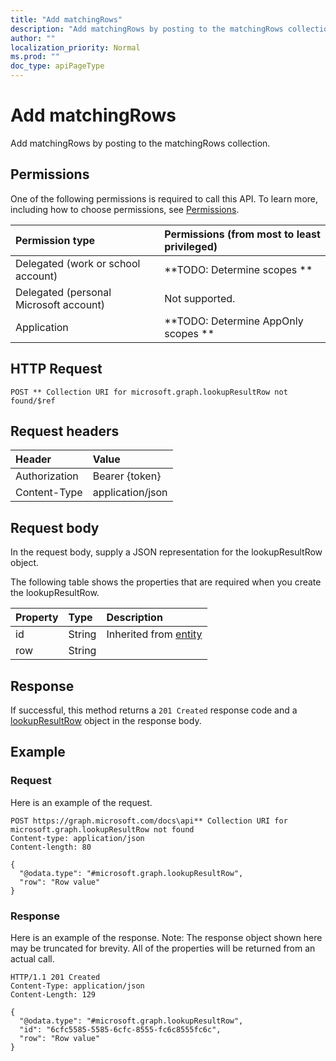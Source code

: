 ```yaml
---
title: "Add matchingRows"
description: "Add matchingRows by posting to the matchingRows collection."
author: ""
localization_priority: Normal
ms.prod: ""
doc_type: apiPageType
---
```


# Add matchingRows

Add matchingRows by posting to the matchingRows collection.

## Permissions
One of the following permissions is required to call this API. To learn more, including how to choose permissions, see [Permissions](/concepts/permissions-reference.md).

|Permission type|Permissions (from most to least privileged)|
|:---|:---|
|Delegated (work or school account)|**TODO: Determine scopes **|
|Delegated (personal Microsoft account)|Not supported.|
|Application|**TODO: Determine AppOnly scopes **|

## HTTP Request
<!-- {
  "blockType": "ignored"
}
-->
``` http
POST ** Collection URI for microsoft.graph.lookupResultRow not found/$ref
```

## Request headers
|Header|Value|
|:---|:---|
|Authorization|Bearer {token}|
|Content-Type|application/json|

## Request body
In the request body, supply a JSON representation for the lookupResultRow object.

The following table shows the properties that are required when you create the lookupResultRow.

|Property|Type|Description|
|:---|:---|:---|
|id|String| Inherited from [entity](../resources/entity.md)|
|row|String||



## Response
If successful, this method returns a `201 Created` response code and a [lookupResultRow](../resources/lookupresultrow.md) object in the response body.

## Example

### Request
Here is an example of the request.
<!-- {
  "blockType": "request",
  "name": "create_lookupresultrow_from_"
}
-->
``` http
POST https://graph.microsoft.com/docs\api** Collection URI for microsoft.graph.lookupResultRow not found
Content-type: application/json
Content-length: 80

{
  "@odata.type": "#microsoft.graph.lookupResultRow",
  "row": "Row value"
}
```

### Response
Here is an example of the response. Note: The response object shown here may be truncated for brevity. All of the properties will be returned from an actual call.
<!-- {
  "blockType": "response",
  "truncated": true,
  "@odata.type": "microsoft.graph.lookupresultrow"
}
-->
``` http
HTTP/1.1 201 Created
Content-Type: application/json
Content-Length: 129

{
  "@odata.type": "#microsoft.graph.lookupResultRow",
  "id": "6cfc5585-5585-6cfc-8555-fc6c8555fc6c",
  "row": "Row value"
}
```

